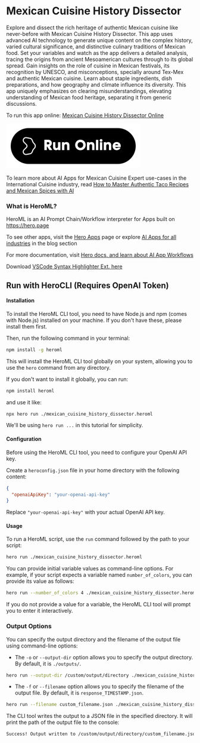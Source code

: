 # Mexican Cuisine History Dissector

Explore and dissect the rich heritage of authentic Mexican cuisine like never-before with Mexican Cuisine History Dissector. This app uses advanced AI technology to generate unique content on the complex history, varied cultural significance, and distinctive culinary traditions of Mexican food. Set your variables and watch as the app delivers a detailed analysis, tracing the origins from ancient Mesoamerican cultures through to its global spread. Gain insights on the role of cuisine in Mexican festivals, its recognition by UNESCO, and misconceptions, specially around Tex-Mex and authentic Mexican cuisine. Learn about staple ingredients, dish preparations, and how geography and climate influence its diversity. This app uniquely emphasizes on clearing misunderstandings, elevating understanding of Mexican food heritage, separating it from generic discussions.

To run this app online: [Mexican Cuisine History Dissector Online](https://hero.page/app/mexican-cuisine-history-dissector-dissecting-authentic-mexican-cuisine-history/zzU49lk8A5CCsp51vueO)

[![Run Mexican Cuisine History Dissector Online](/assets/run.svg)](https://hero.page/app/mexican-cuisine-history-dissector-dissecting-authentic-mexican-cuisine-history/zzU49lk8A5CCsp51vueO)

To learn more about AI Apps for Mexican Cuisine Expert use-cases in the International Cuisine industry, read [How to Master Authentic Taco Recipes and Mexican Spices with AI](https://hero.page/blog/ai/international-cuisine/how-to-master-authentic-taco-recipes-and-mexican-spices-with-ai/171008)

### What is HeroML?
HeroML is an AI Prompt Chain/Workflow interpreter for Apps built on https://hero.page 

To see other apps, visit the [Hero Apps](https://hero.page/apps) page or explore [AI Apps for all industries](https://hero.page/blog) in the blog section

For more documentation, visit [Hero docs, and learn about AI App Workflows](https://hero.page/tutorials/introduction-to-heroml)

Download [VSCode Syntax Highlighter Ext. here](https://marketplace.visualstudio.com/items?itemName=hero-page.heroml)

## Run with HeroCLI (Requires OpenAI Token)

#### Installation

To install the HeroML CLI tool, you need to have Node.js and npm (comes with Node.js) installed on your machine. If you don't have these, please install them first. 

Then, run the following command in your terminal:

```bash
npm install -g heroml
```

This will install the HeroML CLI tool globally on your system, allowing you to use the `hero` command from any directory.

If you don't want to install it globally, you can run:

```bash
npm install heroml
```

and use it like:

```bash
npx hero run ./mexican_cuisine_history_dissector.heroml
```

We'll be using `hero run ...` in this tutorial for simplicity.

#### Configuration

Before using the HeroML CLI tool, you need to configure your OpenAI API key. 

Create a `heroconfig.json` file in your home directory with the following content:

```json
{
  "openaiApiKey": "your-openai-api-key"
}
```

Replace `"your-openai-api-key"` with your actual OpenAI API key.

#### Usage

To run a HeroML script, use the `run` command followed by the path to your script:

```bash
hero run ./mexican_cuisine_history_dissector.heroml
```

You can provide initial variable values as command-line options. For example, if your script expects a variable named `number_of_colors`, you can provide its value as follows:

```bash
hero run --number_of_colors 4 ./mexican_cuisine_history_dissector.heroml
```

If you do not provide a value for a variable, the HeroML CLI tool will prompt you to enter it interactively.

### Output Options

You can specify the output directory and the filename of the output file using command-line options:

- The `-o` or `--output-dir` option allows you to specify the output directory. By default, it is `./outputs/`.

```bash
hero run --output-dir /custom/output/directory ./mexican_cuisine_history_dissector.heroml
```

- The `-f` or `--filename` option allows you to specify the filename of the output file. By default, it is `response_TIMESTAMP.json`.

```bash
hero run --filename custom_filename.json ./mexican_cuisine_history_dissector.heroml
```

The CLI tool writes the output to a JSON file in the specified directory. It will print the path of the output file to the console:

```bash
Success! Output written to /custom/output/directory/custom_filename.json
```


